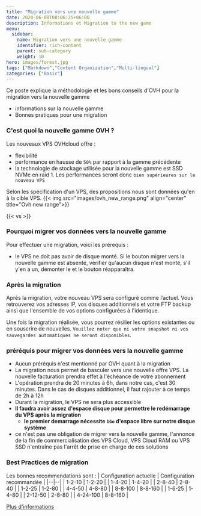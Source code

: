 ```yaml
---
title: "Migration vers une nouvelle gamme"
date: 2020-06-08T08:06:25+06:00
description: Informations et Migration to the new game
menu:
  sidebar:
    name: Migration vers une nouvelle gamme
    identifier: rich-content
    parent: sub-category
    weight: 10
hero: images/forest.jpg
tags: ["Markdown","Content Organization","Multi-lingual"]
categories: ["Basic"]
---
```


Ce poste explique la méthodologie et les bons conseils d'OVH pour la migration vers la nouvelle gamme
- informations sur la nouvelle gamme
- Bonnes pratiques pour une migration

### C'est quoi la nouvelle gamme OVH ?
Les nouveaux VPS OVHcloud offre :
- flexibilité
- performance en hausse de `50%` par rapport à la gamme précédente
- la technologie de stockage utilisée pour la nouvelle gamme est SSD NVMe en raid 1. Les performances seront donc `bien supérieures sur le nouveau VPS`

Selon les spécification d'un VPS, des propositions nous sont données qu'en à la cible VPS.
{{< img src="images/ovh_new_range.png" align="center" title="Ovh new range">}}

{{< vs >}}

### Pourquoi migrer vos données vers la nouvelle gamme
Pour effectuer une migration, voici les prérequis :
- le VPS ne doit pas avoir de disque monté. Si le bouton migrer vers la nouvelle gamme est absente,
vérifier qu'aucun disque n'est monté, s'il y'en a un, démonter le et le bouton réapparaîtra.

### Après la migration
Après la migration, votre nouveau VPS sera configuré comme l’actuel. Vous retrouverez vos adresses IP, vos disques additionnels et votre FTP backup ainsi que l'ensemble de vos options configurées à l'identique.

Une fois la migration réalisée, vous pourrez résilier les options existantes ou en souscrire de nouvelles. `Veuillez noter que ni votre snapshot ni vos sauvegardes automatiques ne seront disponibles`.

### préréquis pour migrer vos données vers la nouvelle gamme
- Aucun préréquis n'est mentionné par OVH quant à la migration
- La migration nous permet de basculer vers une nouvelle offre VPS. La nouvelle facturation prendra effet à l'échéance de votre abonnement
- L'opération prendra de 20 minutes à 6h, dans notre cas, c'est 30 minutes. Dans le cas de disques additionnel, il faut rajouter à ce temps de 2h à 12h
- Durant la migration, le VPS ne sera plus accessible
- **Il faudra avoir assez d'espace disque pour permettre le redémarrage du VPS après la migration**
  - **le premier demarrage nécessite `1Go` d'espace libre sur notre disque système**
- ce n'est pas une obligation de migrer vers la nouvelle gamme, l'annonce de la fin de commercialisation des VPS Cloud, VPS Cloud RAM ou VPS SSD n'entraîne pas l'arrêt de prise en charge de ces solutions

### Best Practices de migration
Les bonnes recommendations sont :
| Configuration actuelle | Configuration recommandée |
|--|--|
| 1-2-10 | 1-2-20 |
| 1-4-20 | 1-4-20 |
| 2-8-40 | 2-8-40 |
| 1-2-25 | 1-2-80 |
| 4-4-50 | 4-8-80 |
| 8-8-100 | 8-8-160 |
| 1-6-25 | 1-4-80 |
| 2-12-50 | 2-8-80 |
| 4-24-100 | 8-8-160 |

[Plus d'informations](https://www.ovhcloud.com/fr/vps/vps-offer-migration/)